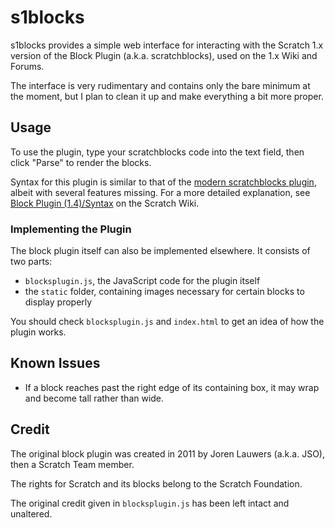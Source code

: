 # s1blocks
s1blocks provides a simple web interface for interacting with the Scratch 1.x version of the Block Plugin (a.k.a. scratchblocks), used on the 1.x Wiki and Forums.

The interface is very rudimentary and contains only the bare minimum at the moment, but I plan to clean it up and make everything a bit more proper.

## Usage
To use the plugin, type your scratchblocks code into the text field, then click "Parse" to render the blocks.

Syntax for this plugin is similar to that of the [modern scratchblocks plugin](https://github.com/scratchblocks/scratchblocks), albeit with several features missing. For a more detailed explanation, see [Block Plugin (1.4)/Syntax](https://en.scratch-wiki.info/wiki/Block_Plugin_(1.4)/Syntax) on the Scratch Wiki.

### Implementing the Plugin

The block plugin itself can also be implemented elsewhere. It consists of two parts:

* `blocksplugin.js`, the JavaScript code for the plugin itself
* the `static` folder, containing images necessary for certain blocks to display properly

You should check `blocksplugin.js` and `index.html` to get an idea of how the plugin works.

## Known Issues
* If a block reaches past the right edge of its containing box, it may wrap and become tall rather than wide.

## Credit
The original block plugin was created in 2011 by Joren Lauwers (a.k.a. JSO), then a Scratch Team member.

The rights for Scratch and its blocks belong to the Scratch Foundation.

The original credit given in `blocksplugin.js` has been left intact and unaltered.